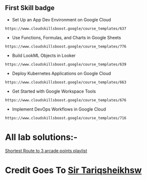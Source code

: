 ## First Skill badge
- Set Up an App Dev Environment on Google Cloud
```
https://www.cloudskillsboost.google/course_templates/637
```
- Use Functions, Formulas, and Charts in Google Sheets
```
https://www.cloudskillsboost.google/course_templates/776
```
- Build LookML Objects in Looker
```
https://www.cloudskillsboost.google/course_templates/639
```
- Deploy Kubernetes Applications on Google Cloud
```
https://www.cloudskillsboost.google/course_templates/663
```
- Get Started with Google Workspace Tools
```
https://www.cloudskillsboost.google/course_templates/676
```
- Implement DevOps Workflows in Google Cloud
```
https://www.cloudskillsboost.google/course_templates/716
```
# All lab solutions:-
[Shortest Route to 3 arcade points playlist](https://youtube.com/playlist?list=PL0zX6-ru9YUW-pFHBWA5-zxR01QEKqKq8&si=VKD7LDNq2H7YmtJ8)
# Credit Goes To [Sir Tariqsheikhsw](https://github.com/tariqsheikhsw)
